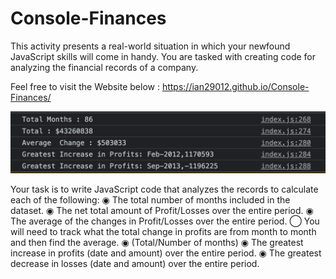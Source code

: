# Console-Finances
This activity presents a real-world situation in which your newfound JavaScript skills will come in handy. You are tasked with creating code for analyzing the financial records of a company.

Feel free to visit the Website below :
https://ian29012.github.io/Console-Finances/

![alt text](./asset/img/capture.png)

Your task is to write JavaScript code that analyzes the records to calculate each of the following:
◉	The total number of months included in the dataset.
◉	The net total amount of Profit/Losses over the entire period.
◉	The average of the changes in Profit/Losses over the entire period.
◯	You will need to track what the total change in profits are from month to month and then find the average.
◉	(Total/Number of months)
◉	The greatest increase in profits (date and amount) over the entire period.
◉	The greatest decrease in losses (date and amount) over the entire period.